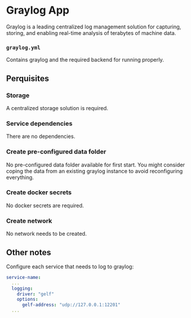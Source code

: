 # Graylog App

Graylog is a leading centralized log management solution for capturing, storing, and enabling real-time analysis of terabytes of machine data.

### `graylog.yml`
Contains graylog and the required backend for running properly.

## Perquisites
### Storage
A centralized storage solution is required.

### Service dependencies
There are no dependencies.

### Create pre-configured data folder
No pre-configured data folder available for first start. You might consider coping the data from an existing graylog instance to avoid reconfiguring everything.

### Create docker secrets
No docker secrets are required.

### Create network
No network needs to be created.

## Other notes
Configure each service that needs to log to graylog:

```yml
service-name:
  ...
  logging:
    driver: "gelf"
    options:
      gelf-address: "udp://127.0.0.1:12201"
  ...
```